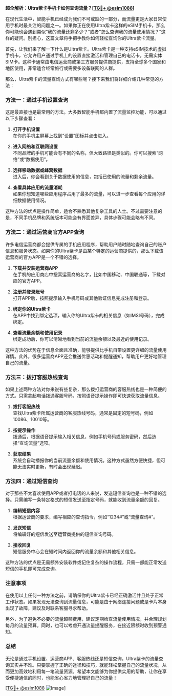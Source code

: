 **超全解析：Ultra紫卡手机卡如何查询流量？[[TG💪+ @esim1088](https://t.me/s/esim1088)]**

在现代生活中，智能手机已经成为我们不可或缺的一部分，而流量更是大家日常使用手机时最关注的问题之一。如果你正在使用Ultra紫卡这样的eSIM手机卡，那么你可能也会遇到类似“我的流量还剩多少？”或者“怎么查询我的流量使用情况？”这样的疑问。别担心，这篇文章将手把手教你如何轻松查询你的Ultra紫卡流量。

首先，让我们来了解一下什么是Ultra紫卡。Ultra紫卡是一种支持eSIM技术的虚拟手机卡，它允许用户通过手机上的设置直接激活和管理自己的电话卡，无需实体SIM卡。这种卡通常由电信运营商或第三方服务提供商提供，支持全球多个国家和地区使用，非常适合经常旅行或需要多设备联网的人群。

那么，Ultra紫卡的流量查询方式有哪些呢？接下来我们将详细介绍几种常见的方法：

### 方法一：通过手机设置查询

这是最直接也是最常用的方法。大多数智能手机都内置了流量监控功能，可以通过以下步骤查看：

1. **打开手机设置**  
   在你的手机主屏幕上找到“设置”图标并点击进入。

2. **进入网络和互联网设置**  
   不同品牌的手机可能会有不同的名称，但大致路径是类似的。你可以搜索“网络”或“数据使用”。

3. **选择移动数据或蜂窝数据**  
   进入后，你会看到关于数据使用的信息，包括已使用的流量和剩余流量。

4. **查看具体应用的流量消耗**  
   如果你想知道哪些应用程序占用了最多的流量，可以进一步查看每个应用的详细数据使用情况。

这种方法的优点是操作简单，适合不熟悉其他复杂工具的人士。不过需要注意的是，不同手机品牌和系统版本可能会有界面差异，具体步骤可能会略有不同。

### 方法二：通过运营商官方APP查询

许多电信运营商都会提供专属的手机应用程序，帮助用户随时随地查询自己的账户信息和服务状态。如果你的Ultra紫卡是由某个特定的运营商提供的，那么下载该运营商的官方APP是一个不错的选择。

1. **下载并安装运营商APP**  
   在手机的应用商店中搜索运营商的名字，比如中国移动、中国联通等，下载对应的官方APP。

2. **注册并登录账号**  
   打开APP后，按照提示输入手机号码或其他验证信息完成注册和登录。

3. **绑定你的Ultra紫卡**  
   在APP中找到绑定选项，输入你的Ultra紫卡的相关信息（如IMSI号码），完成绑定。

4. **查看流量余额和使用记录**  
   绑定成功后，你可以清晰地看到当前的流量余额以及最近的使用记录。

这种方法的优势在于信息全面且准确，能够提供比手机自带设置更详细的流量使用详情。此外，很多运营商APP还会推送优惠活动和提醒通知，帮助用户更好地管理自己的流量。

### 方法三：拨打客服热线查询

如果上述两种方法对你来说有些复杂，那么拨打运营商的客服热线也是一种简便的方式。只需拿起电话拨通客服号码，按照语音提示操作即可快速获取流量信息。

1. **拨打客服热线**  
   查找Ultra紫卡所属运营商的客服热线号码，通常是固定的短号码，例如10086、10010等。

2. **按提示操作**  
   拨通后，根据语音提示输入相关信息，例如手机号码或服务密码，然后选择“查询流量”选项。

3. **获取结果**  
   系统会自动播报你的当前流量余额和使用情况。这种方式虽然方便快捷，但可能无法实时更新，有时会出现延迟。

### 方法四：通过短信查询

对于那些不太喜欢使用APP或者打电话的人来说，发送短信查询也是一种不错的选择。只需编写一条特定格式的短信发送至指定号码，就能收到流量余额的回复。

1. **编辑短信内容**  
   根据运营商的要求，编写相应的查询指令，例如“1234#”或“流量查询#”。

2. **发送短信**  
   将编辑好的短信发送至运营商提供的短信查询号码。

3. **接收回复**  
   短信服务中心会在短时间内返回你的流量余额和其他相关信息。

这种方法的优点是无需额外安装软件或记住复杂的操作流程，只需一部能正常发送短信的手机即可完成查询。

### 注意事项

在使用以上任何一种方法之前，请确保你的Ultra紫卡已经正确激活并且处于正常工作状态。如果发现无法查询到流量信息，可能是由于网络连接问题或是卡片本身出现了故障，建议及时联系客服寻求帮助。

另外，为了避免不必要的流量超额费用，建议定期检查流量使用情况，并合理规划每月的流量预算。同时，也可以考虑开通流量提醒服务，在接近限额时收到预警通知。

### 总结

无论是通过手机设置、运营商APP、客服热线还是短信查询，Ultra紫卡的流量查询其实并不难。只要掌握了正确的途径和技巧，就能轻松掌握自己的流量状况，从而更加高效地利用每一笔流量资源。希望本文能够为你提供实用的帮助，让你在享受便捷通信的同时，也能省心省力地管理好自己的流量！

[[TG💪+ @esim1088](https://t.me/s/esim1088) ![Image](https://i.postimg.cc/4NQfJmqS/Snipaste-2025-05-13-00-14-12.png)]